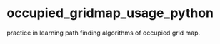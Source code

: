 # occupied_gridmap_usage_python
practice in learning  path finding algorithms of occupied grid map.
